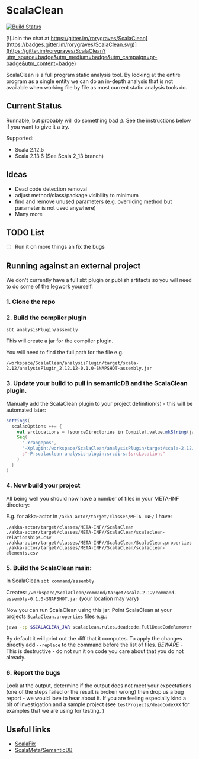 # ScalaClean
[![Build Status](https://travis-ci.org/rorygraves/ScalaClean.svg?branch=master)](https://travis-ci.org/rorygraves/ScalaClean)

[![Join the chat at https://gitter.im/rorygraves/ScalaClean](https://badges.gitter.im/rorygraves/ScalaClean.svg)](https://gitter.im/rorygraves/ScalaClean?utm_source=badge&utm_medium=badge&utm_campaign=pr-badge&utm_content=badge)

ScalaClean is a full program static analysis tool.
By looking at the entire program as a single entity we can do an in-depth analysis that is not 
available when working file by file as most current static analysis tools do.

## Current Status

Runnable, but probably will do something bad ;).
See the instructions below if you want to give it a try.

Supported:  
   - Scala 2.12.5
   - Scala 2.13.6 (See Scala 2_13 branch)

## Ideas

- Dead code detection removal
- adjust method/class/package visibility to minimum
- find and remove unused parameters (e.g. overriding method but parameter is not used anywhere)
- Many more

## TODO List

- [ ] Run it on more things an fix the bugs

## Running against an external project

We don't currently have a full sbt plugin or publish artifacts so you will need to do 
some of the legwork yourself.

### 1.  Clone the repo


### 2.  Build the compiler plugin

```sbt analysisPlugin/assembly```

This will create a jar for the compiler plugin.

You will need to find the full path for the file e.g. 

```/workspace/ScalaClean/analysisPlugin/target/scala-2.12/analysisPlugin_2.12.12-0.1.0-SNAPSHOT-assembly.jar```

### 3. Update your build to pull in semanticDB and the ScalaClean plugin.

Manually add the ScalaClean plugin to your project definition(s) - this will be automated later:

```scala
settings(
  scalacOptions ++= {
    val srcLocations = (sourceDirectories in Compile).value.mkString(java.io.File.pathSeparator)
    Seq(
      "-Yrangepos", 
      "-Xplugin:/workspace/ScalaClean/analysisPlugin/target/scala-2.12/analysisPlugin_2.12.12-0.1.0-SNAPSHOT-assembly.jar",
      s"-P:scalaclean-analysis-plugin:srcdirs:$srcLocations"
    )
  }
)
```

### 4. Now build your project 

All being well you should now have a number of files in your META-INF directory:

E.g. for akka-actor in ```/akka-actor/target/classes/META-INF/``` I have:

```
./akka-actor/target/classes/META-INF//ScalaClean
./akka-actor/target/classes/META-INF//ScalaClean/scalaclean-relationships.csv
./akka-actor/target/classes/META-INF//ScalaClean/ScalaClean.properties
./akka-actor/target/classes/META-INF//ScalaClean/scalaclean-elements.csv
```

### 5. Build the ScalaClean main:

In ScalaClean ```sbt command/assembly```

Creates: ```/workspace/ScalaClean/command/target/scala-2.12/command-assembly-0.1.0-SNAPSHOT.jar``` (your location may vary)

Now you can run ScalaClean using this jar.  Point ScalaClean at your projects ```ScalaClean.properties``` files e.g.:

```bash
java -cp $SCALACLEAN_JAR scalaclean.rules.deadcode.FullDeadCodeRemover --filesRoot ./akka-actor/target/classes/META-INF
```

By default it will print out the diff that it computes.  To apply the changes directly add ```--replace``` to the command
before the list of files.  *BEWARE* - This is destructive - do not run it on code you care about that you
do not already.

### 6. Report the bugs

Look at the output, determine if the output does not meet your expectations (one of the steps failed or the result is broken wrong) then 
drop us a bug report - we would love to hear about it.  If you are feeling especially kind
a bit of investigation and a sample project (see ```testProjects/deadCodeXXX``` for examples that we are using for testing. ) 

 
## Useful links

- [ScalaFix](https://github.com/scalacenter/scalafix)
- [ScalaMeta/SemanticDB](https://scalameta.org/)



